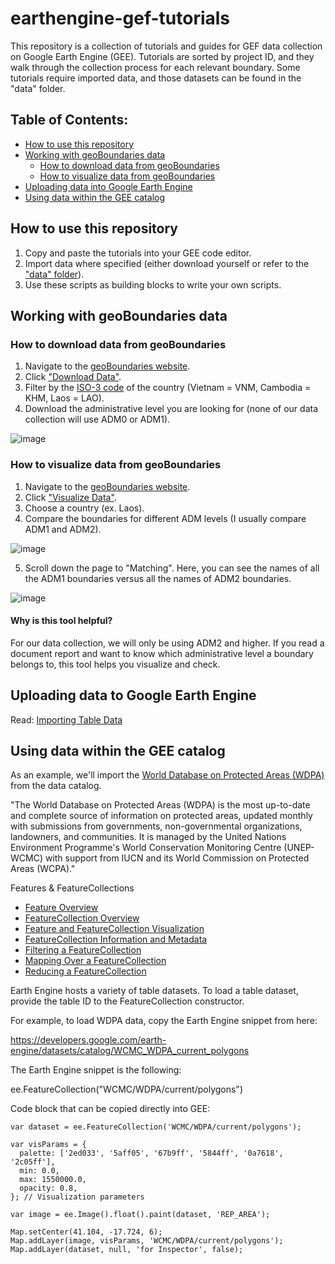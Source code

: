 # earthengine-gef-tutorials

This repository is a collection of tutorials and guides for GEF data collection on Google Earth Engine (GEE). Tutorials are sorted by project ID, and they walk through the collection process for each relevant boundary. Some tutorials require imported data, and those datasets can be found in the "data" folder.

## Table of Contents:
* [How to use this repository](#how-to-use-this-repository)
* [Working with geoBoundaries data](#working-with-geoboundaries-data)
   * [How to download data from geoBoundaries](#how-to-download-data-from-geoboundaries)
   * [How to visualize data from geoBoundaries](#how-to-visualize-data-from-geoboundaries)
* [Uploading data into Google Earth Engine](#uploading-data-into-google-earth-engine)
* [Using data within the GEE catalog](#using-data-within-the-gee-catalog)

## How to use this repository

1. Copy and paste the tutorials into your GEE code editor.
2. Import data where specified (either download yourself or refer to the ["data" folder](https://github.com/lkkmills/earthengine-gef-tutorials/tree/main/data)).
3. Use these scripts as building blocks to write your own scripts.

## Working with geoBoundaries data

### How to download data from geoBoundaries

1. Navigate to the [geoBoundaries website](https://www.geoboundaries.org/).
2. Click ["Download Data"](https://www.geoboundaries.org/index.html#getdata).
3. Filter by the [ISO-3 code](https://unstats.un.org/unsd/tradekb/knowledgebase/country-code) of the country (Vietnam = VNM, Cambodia = KHM, Laos = LAO).
4. Download the administrative level you are looking for (none of our data collection will use ADM0 or ADM1).

![image](https://user-images.githubusercontent.com/76752916/138480197-b771e763-80c8-4626-b464-2706aa8168d6.png)

### How to visualize data from geoBoundaries

1. Navigate to the [geoBoundaries website](https://www.geoboundaries.org/).
2. Click ["Visualize Data"](https://www.geoboundaries.org/geoContrast.html?country=NIC&mainSource=geoBoundaries+%28Open%29&comparisonSource=GADM+v3.6&mainLevel=1&comparisonLevel=1).
3. Choose a country (ex. Laos).
4. Compare the boundaries for different ADM levels (I usually compare ADM1 and ADM2).

![image](https://user-images.githubusercontent.com/76752916/138480626-823852b5-5a36-4ea0-8b18-dd0ed6b0e36d.png)

5. Scroll down the page to "Matching". Here, you can see the names of all the ADM1 boundaries versus all the names of ADM2 boundaries.

![image](https://user-images.githubusercontent.com/76752916/138482084-ad486cd4-626f-4300-8256-c33e349863fc.png)

#### Why is this tool helpful?
For our data collection, we will only be using ADM2 and higher. If you read a document report and want to know which administrative level a boundary belongs to, this tool helps you visualize and check.

## Uploading data to Google Earth Engine

Read: [Importing Table Data](https://developers.google.com/earth-engine/guides/table_upload)

## Using data within the GEE catalog

As an example, we'll import the [World Database on Protected Areas (WDPA)](https://developers.google.com/earth-engine/datasets/catalog/WCMC_WDPA_current_polygons) from the data catalog.

"The World Database on Protected Areas (WDPA) is the most up-to-date and complete source of information on protected areas, updated monthly with submissions from governments, non-governmental organizations, landowners, and communities. It is managed by the United Nations Environment Programme's World Conservation Monitoring Centre (UNEP-WCMC) with support from IUCN and its World Commission on Protected Areas (WCPA)."

Features & FeatureCollections
* [Feature Overview](https://developers.google.com/earth-engine/guides/features)
* [FeatureCollection Overview](https://developers.google.com/earth-engine/guides/feature_collections)
* [Feature and FeatureCollection Visualization](https://developers.google.com/earth-engine/guides/feature_collections_visualizing)
* [FeatureCollection Information and Metadata](https://developers.google.com/earth-engine/guides/feature_collection_info)
* [Filtering a FeatureCollection](https://developers.google.com/earth-engine/guides/feature_collection_filtering)
* [Mapping Over a FeatureCollection](https://developers.google.com/earth-engine/guides/feature_collection_mapping)
* [Reducing a FeatureCollection](https://developers.google.com/earth-engine/guides/feature_collection_reducing)

Earth Engine hosts a variety of table datasets. To load a table dataset, provide the table ID to the FeatureCollection constructor. 

For example, to load WDPA data, copy the Earth Engine snippet from here:

https://developers.google.com/earth-engine/datasets/catalog/WCMC_WDPA_current_polygons

The Earth Engine snippet is the following:

ee.FeatureCollection("WCMC/WDPA/current/polygons")

Code block that can be copied directly into GEE:

```
var dataset = ee.FeatureCollection('WCMC/WDPA/current/polygons');

var visParams = {
  palette: ['2ed033', '5aff05', '67b9ff', '5844ff', '0a7618', '2c05ff'],
  min: 0.0,
  max: 1550000.0,
  opacity: 0.8,
}; // Visualization parameters

var image = ee.Image().float().paint(dataset, 'REP_AREA');

Map.setCenter(41.104, -17.724, 6);
Map.addLayer(image, visParams, 'WCMC/WDPA/current/polygons');
Map.addLayer(dataset, null, 'for Inspector', false);
```
